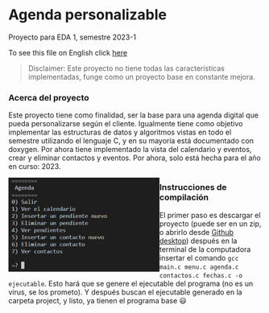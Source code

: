 # Agenda personalizable
Proyecto para EDA 1, semestre 2023-1

To see this file on English click [here](https://github.com/Art3mis7082/Agenda/blob/main/README_English.md)

> Disclaimer: Este proyecto no tiene todas las características implementadas, funge como un proyecto base en constante mejora.

### Acerca del proyecto
Este proyecto tiene como finalidad, ser la base para una agenda digital que pueda personalizarse según el cliente. Igualmente tiene como objetivo implementar las estructuras de datos y algoritmos vistas en todo el semestre utilizando el lenguaje C, y en su mayoría está documentado con doxygen. Por ahora tiene implementado la vista del calendario y eventos, crear y eliminar contactos y eventos. Por ahora, solo está hecha para el año en curso: 2023. 

<img src="https://github.com/Art3mis7082/Agenda/blob/main/Agenda.PNG" width="300px" align="left">

### Instrucciones de compilación
El primer paso es descargar el proyecto (puede ser en un zip, o abrirlo desde [Github desktop](https://desktop.github.com)) después en la terminal de la computadora insertar el comando `gcc main.c menu.c agenda.c contactos.c fechas.c -o ejecutable`. Esto hará que se genere el ejecutable del programa (no es un virus, se los prometo). Y después buscan el ejecutable generado en la carpeta project, y listo, ya tienen el programa base :smiley:

